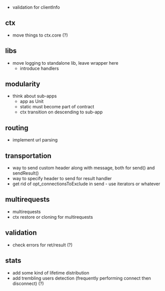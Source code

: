 * validation for clientInfo

## ctx

* move things to ctx.core (?)

## libs

* move logging to standalone lib, leave wrapper here
	* introduce handlers

## modularity

* think about sub-apps
	* app as Unit
	* static must become part of contract
	* ctx transition on descending to sub-app

## routing

* implement url parsing

## transportation

* way to send custom header along with message, both for send() and sendResult()
* way to specify header to send for result handler
* get rid of opt_connectionsToExclude in send - use iterators or whatever

## multirequests

* multirequests
* ctx restore or cloning for multirequests

## validation

* check errors for ret/result (?)

## stats

* add some kind of lifetime distribution
* add trembling users detection (frequently performing connect then disconnect) (?)
